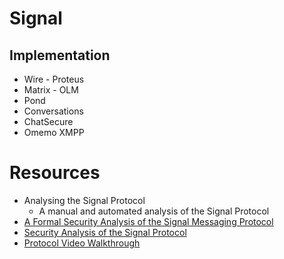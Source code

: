  # Signal




## Implementation

- Wire - Proteus
- Matrix - OLM
- Pond
- Conversations
- ChatSecure
- Omemo XMPP

 # Resources
 - Analysing the Signal Protocol  
    - A manual and automated analysis of the Signal Protocol
- [A Formal Security Analysis of the Signal Messaging Protocol](https://eprint.iacr.org/2016/1013.pdf)    
- [Security Analysis of the Signal Protocol](https://dspace.cvut.cz/bitstream/handle/10467/76230/F8-DP-2018-Rubin-Jan-thesis.pdf?sequence=-1)
- [Protocol Video Walkthrough](https://www.youtube.com/watch?v=vGpA6JsvGnU )

